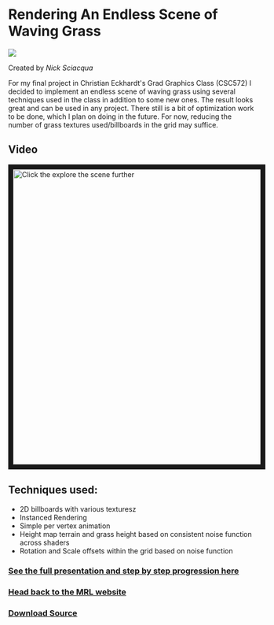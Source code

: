 # Rendering An Endless Scene of Waving Grass
![](https://github.com/nshockwa/QuarterProject_WavingGrass/blob/master/media/gif.gif)

Created by _Nick Sciacqua_

For my final project in Christian Eckhardt's Grad Graphics Class (CSC572) I decided to implement an endless scene of waving grass using several techniques used in the class in addition to some new ones. The result looks great and can be used in any project. There still is a bit of optimization work to be done, which I plan on doing in the future. For now, reducing the number of grass textures used/billboards in the grid may suffice. 


## Video
<a href="http://www.youtube.com/watch?feature=player_embedded&v=N5Oc8EmcWQE
" target="_blank"><img src="http://img.youtube.com/vi/N5Oc8EmcWQE/0.jpg" 
alt="Click the explore the scene further" width="800" height="600" border="10" /></a>


## Techniques used: 
* 2D billboards with various texturesz
* Instanced Rendering
* Simple per vertex animation
* Height map terrain and grass height based on consistent noise function across shaders 
* Rotation and Scale offsets within the grid based on noise function



### [See the full presentation and step by step progression here](https://docs.google.com/presentation/d/10r9on5YsFGE0vZUnZCP3w_MOhXCNGgPbZYFf-CWu4Io/edit?usp=sharing)

### [Head back to the MRL website](https://mixedrealitylab.io/projects2.html)

### [Download Source](https://github.com/nshockwa/QuarterProject_WavingGrass/archive/master.zip)


